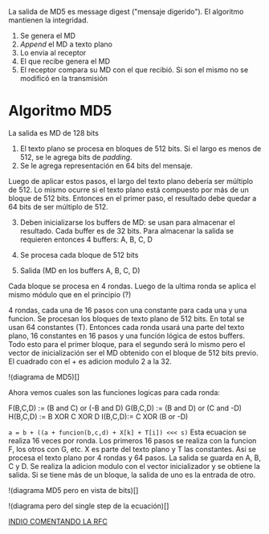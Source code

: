 

La salida de MD5 es message digest ("mensaje digerido"). El algoritmo mantienen la integridad.

1. Se genera el MD
2. *Append* el MD a texto plano
3. Lo envia al receptor
4. El que recibe genera el MD
5. El receptor compara su MD con el que recibió. Si son el mismo no se modificó en la transmisión

<h1> Algoritmo MD5 </h1>

La salida es MD de 128 bits

1. El texto plano se procesa en bloques de 512 bits. Si el largo es menos de 512, se le agrega bits de *padding*. 
2. Se le agrega representación en 64 bits del mensaje.

Luego de aplicar estos pasos, el largo del texto plano debería ser múltiplo de 512. Lo mismo ocurre si el texto plano está compuesto por más de un bloque de 512 bits. Entonces en el primer paso, el resultado debe quedar a 64 bits de ser múltiplo de 512.

3. Deben inicializarse los buffers de MD: se usan para almacenar el resultado. Cada buffer es de 32 bits. Para almacenar la salida se requieren entonces 4 buffers: A, B, C, D

4. Se procesa cada bloque de 512 bits

5. Salida (MD en los buffers A, B, C, D)

Cada bloque se procesa en 4 rondas. Luego de la ultima ronda se aplica el mismo módulo que en el principio (?)

4 rondas, cada una de 16 pasos con una constante para cada una y una funcion. Se procesan los bloques de texto plano de 512 bits. En total se usan 64 constantes (T). Entonces cada ronda usará una parte del texto plano, 16 constantes en 16 pasos y una función lógica de estos buffers. Todo esto para el primer bloque, para el segundo será lo mismo pero el vector de inicialización ser el MD obtenido con el bloque de 512 bits previo. El cuadrado con el + es adicion modulo 2 a la 32.

!(diagrama de MD5)[]

Ahora vemos cuales son las funciones logicas para cada ronda:

F(B,C,D) := (B and C) or (-B and D)
G(B,C,D) := (B and D) or (C and -D)
H(B,C,D) := B XOR C XOR D
I(B,C,D):= C XOR (B or -D)

`a = b + ((a + funcion(b,c,d) + X[k] + T[i]) <<< s)`  Esta ecuacion se realiza 16 veces por ronda. Los primeros 16 pasos se realiza con la funcion F, los otros con G, etc. X es parte del texto plano y T las constantes.
Asi se procesa el texto plano por 4 rondas y 64 pasos. La salida se guarda en A, B, C y D. Se realiza la adicion modulo con el vector inicializador y se obtiene la salida. Si se tiene más de un bloque, la salida de uno es la entrada de otro.

!(diagrama MD5 pero en vista de bits)[]

!(diagrama pero del single step de la ecuación)[]

[INDIO COMENTANDO LA RFC](https://www.youtube.com/watch?v=53O9J2J5i14)
